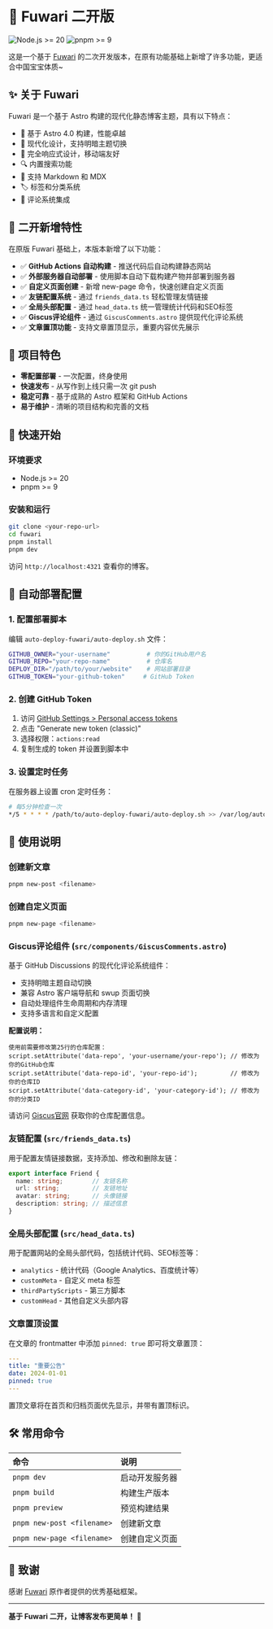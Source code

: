 # 🍥 Fuwari 二开版

![Node.js >= 20](https://img.shields.io/badge/node.js-%3E%3D20-brightgreen) 
![pnpm >= 9](https://img.shields.io/badge/pnpm-%3E%3D9-blue) 

这是一个基于 [Fuwari](https://github.com/saicaca/fuwari) 的二次开发版本，在原有功能基础上新增了许多功能，更适合中国宝宝体质~

## ✨ 关于 Fuwari

Fuwari 是一个基于 Astro 构建的现代化静态博客主题，具有以下特点：

- 🚀 基于 Astro 4.0 构建，性能卓越
- 🎨 现代化设计，支持明暗主题切换
- 📱 完全响应式设计，移动端友好
- 🔍 内置搜索功能
- 📝 支持 Markdown 和 MDX
- 🏷️ 标签和分类系统
- 💬 评论系统集成

## 🌟 二开新增特性

在原版 Fuwari 基础上，本版本新增了以下功能：

- ✅ **GitHub Actions 自动构建** - 推送代码后自动构建静态网站
- ✅ **外部服务器自动部署** - 使用脚本自动下载构建产物并部署到服务器
- ✅ **自定义页面创建** - 新增 new-page 命令，快速创建自定义页面
- ✅ **友链配置系统** - 通过 `friends_data.ts` 轻松管理友情链接
- ✅ **全局头部配置** - 通过 `head_data.ts` 统一管理统计代码和SEO标签
- ✅ **Giscus评论组件** - 通过 `GiscusComments.astro` 提供现代化评论系统
- ✅ **文章置顶功能** - 支持文章置顶显示，重要内容优先展示

## 🎯 项目特色

- **零配置部署** - 一次配置，终身使用
- **快速发布** - 从写作到上线只需一次 git push
- **稳定可靠** - 基于成熟的 Astro 框架和 GitHub Actions
- **易于维护** - 清晰的项目结构和完善的文档

## 🚀 快速开始

### 环境要求

- Node.js >= 20
- pnpm >= 9

### 安装和运行

```bash
git clone <your-repo-url>
cd fuwari
pnpm install
pnpm dev
```

访问 `http://localhost:4321` 查看你的博客。

## 🔧 自动部署配置

### 1. 配置部署脚本

编辑 `auto-deploy-fuwari/auto-deploy.sh` 文件：

```bash
GITHUB_OWNER="your-username"          # 你的GitHub用户名
GITHUB_REPO="your-repo-name"          # 仓库名
DEPLOY_DIR="/path/to/your/website"    # 网站部署目录
GITHUB_TOKEN="your-github-token"     # GitHub Token
```

### 2. 创建 GitHub Token

1. 访问 [GitHub Settings > Personal access tokens](https://github.com/settings/tokens)
2. 点击 "Generate new token (classic)"
3. 选择权限：`actions:read`
4. 复制生成的 token 并设置到脚本中

### 3. 设置定时任务

在服务器上设置 cron 定时任务：

```bash
# 每5分钟检查一次
*/5 * * * * /path/to/auto-deploy-fuwari/auto-deploy.sh >> /var/log/auto-deploy.log 2>&1
```

## 📝 使用说明

### 创建新文章

```bash
pnpm new-post <filename>
```

### 创建自定义页面

```bash
pnpm new-page <filename>
```

### Giscus评论组件 (`src/components/GiscusComments.astro`)

基于 GitHub Discussions 的现代化评论系统组件：

* 支持明暗主题自动切换
* 兼容 Astro 客户端导航和 swup 页面切换
* 自动处理组件生命周期和内存清理
* 支持多语言和自定义配置

**配置说明：**

```
使用前需要修改第25行的仓库配置：
script.setAttribute('data-repo', 'your-username/your-repo'); // 修改为你的GitHub仓库
script.setAttribute('data-repo-id', 'your-repo-id');         // 修改为你的仓库ID
script.setAttribute('data-category-id', 'your-category-id'); // 修改为你的分类ID
```

请访问 [Giscus官网](https://giscus.app/zh-CN) 获取你的仓库配置信息。

### 友链配置 (`src/friends_data.ts`)

用于配置友情链接数据，支持添加、修改和删除友链：

```typescript
export interface Friend {
  name: string;        // 友链名称
  url: string;         // 友链地址
  avatar: string;      // 头像链接
  description: string; // 描述信息
}
```

### 全局头部配置 (`src/head_data.ts`)

用于配置网站的全局头部代码，包括统计代码、SEO标签等：

- `analytics` - 统计代码（Google Analytics、百度统计等）
- `customMeta` - 自定义 meta 标签
- `thirdPartyScripts` - 第三方脚本
- `customHead` - 其他自定义头部内容

### 文章置顶设置

在文章的 frontmatter 中添加 `pinned: true` 即可将文章置顶：

```yaml
---
title: "重要公告"
date: 2024-01-01
pinned: true
---
```

置顶文章将在首页和归档页面优先显示，并带有置顶标识。

## 🛠️ 常用命令

| 命令                         | 说明      |
|:-------------------------- |:------- |
| `pnpm dev`                 | 启动开发服务器 |
| `pnpm build`               | 构建生产版本  |
| `pnpm preview`             | 预览构建结果  |
| `pnpm new-post <filename>` | 创建新文章   |
| `pnpm new-page <filename>` | 创建自定义页面 |

## 🙏 致谢

感谢 [Fuwari](https://github.com/saicaca/fuwari) 原作者提供的优秀基础框架。

---

**基于 Fuwari 二开，让博客发布更简单！** 🚀




